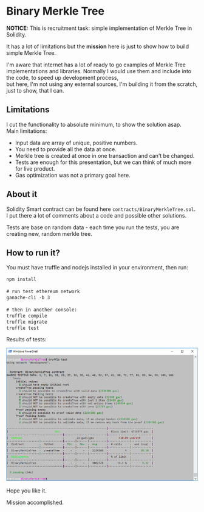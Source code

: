 # Binary Merkle Tree

**NOTICE:** This is recruitment task: simple implementation of Merkle Tree in Solidity.

It has a lot of limitations but the **mission** here is just to show how to build simple Merkle Tree.


I'm aware that internet has a lot of ready to go examples of Merkle Tree implementations and libraries.
Normally I would use them and include into the code, to speed up development process,    
but here, I'm not using any external sources, I'm building it from the scratch, just to show, that I can. 

 

## Limitations

I cut the functionality to absolute minimum, to show the solution asap.  
Main limitations: 

* Input data are array of unique, positive numbers.
* You need to provide all the data at once.
* Merkle tree is created at once in one transaction and can't be changed. 
* Tests are enough for this presentation, but we can think of much more for live product.
* Gas optimization was not a primary goal here.  

## About it

Solidity Smart contract can be found here `contracts/BinaryMerkleTree.sol`. 
I put there a lot of comments about a code and possible other solutions. 
 
Tests are base on random data - each time you run the tests, you are creating new, random merkle tree.



## How to run it?

You must have truffle and nodejs installed in your environment, then run:
```
npm install

# run test ethereum network
ganache-cli -b 3

# then in another console:
truffle compile
truffle migrate
truffle test
```

Results of tests:

![screenshot](./screen.png)



Hope you like it.

Mission accomplished.
